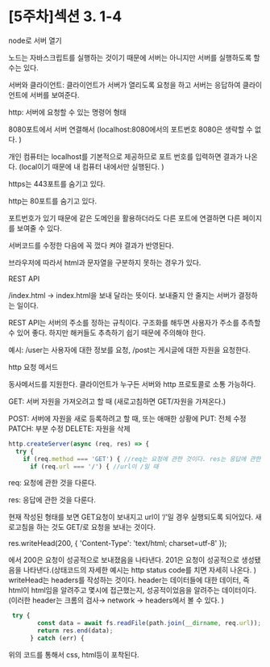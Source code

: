 # [5주차]섹션 3. 1-4

node로 서버 열기 

노드는 자바스크립트를 실행하는 것이기 때문에 서버는 아니지만 서버를 실행하도록 할 수는 있다. 

서버와 클라이언트: 클라이언트가 서버가 열리도록 요청을 하고 서버는 응답하여 클라이언트에 서버를 보여준다.

http: 서버에 요청할 수 있는 명령어 형태

8080포트에서 서버 연결해서 (localhost:8080에서의 포트번호 8080은 생략할 수 없다. )

개인 컴퓨터는 localhost를 기본적으로 제공하므로 포트 번호를 입력하면 결과가 나온다. (local이기 때문에 내 컴퓨터 내에서만 실행된다. ) 

https는 443포트를 숨기고 있다. 

http는 80포트를 숨기고 있다. 

포트번호가 있기 때문에 같은 도메인을 활용하더라도 다른 포트에 연결하면 다른 페이지를 보여줄 수 있다. 

서버코드를 수정한 다음에 꼭 껐다 켜야 결과가 반영된다. 

브라우저에 따라서 html과 문자열을 구분하지 못하는 경우가 있다. 

REST API 

/index.html → index.html을 보내 달라는 뜻이다. 보내줄지 안 줄지는 서버가 결정하는 일이다. 

REST API는 서버의 주소를 정하는 규칙이다. 구조화를 해두면 사용자가 주소를 추측할 수 있어 좋다. 하지만 해커들도 추측하기 쉽기 때문에 주의해야 한다. 

예시: /user는 사용자에 대한 정보를 요청, /post는 게시글에 대한 자원을 요청한다. 

http 요청 메서드

동사메서드를 지원한다. 클라이언트가 누구든 서버와 http 프로토콜로 소통 가능하다. 

GET: 서버 자원을 가져오려고 할 때 (새로고침하면 GET/자원을 가져온다.)

POST: 서버에 자원을 새로 등록하려고 할 때, 또는 애매한 상황에 
PUT: 전체 수정
PATCH: 부분 수정
DELETE: 자원을 삭제

```jsx
http.createServer(async (req, res) => {
  try {
    if (req.method === 'GET') { //req는 요청에 관한 것이다. res는 응답에 관한 것
      if (req.url === '/') { //url이 /일 때 
```

req: 요청에 관한 것을 다룬다. 

res: 응답에 관한 것을 다룬다. 

현재 작성된 형태를 보면 GET요청이 보내지고 url이 ‘/’일 경우 실행되도록 되어있다. 새로고침을 하는 것도 GET/로 요청을 보내는 것이다. 

res.writeHead(200, { 'Content-Type': 'text/html; charset=utf-8' });

에서 200은 요청이 성공적으로 보내졌음을 나타낸다. 201은 요청이 성공적으로 생성됐음을 나타낸다.(상태코드의 자세한 예시는 http status code를 치면 자세히 나온다. ) writeHead는 headers를 작성하는 것이다. header는 데이터들에 대한 데이터, 즉 html이 html임을 알려주고 몇시에 접근했는지, 성공적이었음을 알려주는 데이터이다. (이러한 header는 크롬의 검사→ network → headers에서 볼 수 있다. )

```jsx
 try {
        const data = await fs.readFile(path.join(__dirname, req.url));
        return res.end(data);
      } catch (err) {
```

위의 코드를 통해서 css, html등이 포착된다.
